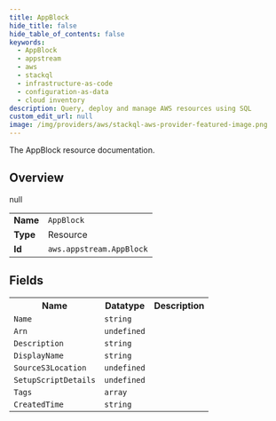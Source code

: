 ```yaml
---
title: AppBlock
hide_title: false
hide_table_of_contents: false
keywords:
  - AppBlock
  - appstream
  - aws
  - stackql
  - infrastructure-as-code
  - configuration-as-data
  - cloud inventory
description: Query, deploy and manage AWS resources using SQL
custom_edit_url: null
image: /img/providers/aws/stackql-aws-provider-featured-image.png
---
```

The AppBlock resource documentation.

## Overview
<table><tbody>
<tr><td><b>Name</b></td><td><code>AppBlock</code></td></tr>
<tr><td><b>Type</b></td><td>Resource</td></tr>
null
<tr><td><b>Id</b></td><td><code>aws.appstream.AppBlock</code></td></tr>
</tbody></table>

## Fields
<table><tbody>
<tr><th>Name</th><th>Datatype</th><th>Description</th></tr>
<tr><td><code>Name</code></td><td><code>string</code></td><td></td></tr><tr><td><code>Arn</code></td><td><code>undefined</code></td><td></td></tr><tr><td><code>Description</code></td><td><code>string</code></td><td></td></tr><tr><td><code>DisplayName</code></td><td><code>string</code></td><td></td></tr><tr><td><code>SourceS3Location</code></td><td><code>undefined</code></td><td></td></tr><tr><td><code>SetupScriptDetails</code></td><td><code>undefined</code></td><td></td></tr><tr><td><code>Tags</code></td><td><code>array</code></td><td></td></tr><tr><td><code>CreatedTime</code></td><td><code>string</code></td><td></td></tr>
</tbody></table>